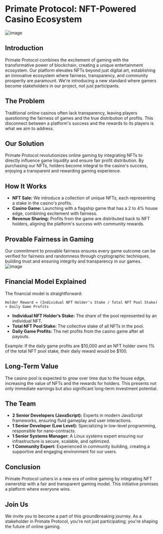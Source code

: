 # Primate Protocol: NFT-Powered Casino Ecosystem
![image](https://github.com/primateProtocolAlph/litePaper/assets/164061361/eec9d8e2-3141-4897-8ec3-418cacc01c00)

## Introduction

Primate Protocol combines the excitement of gaming with the transformative power of blockchain, creating a unique entertainment ecosystem. Our platform elevates NFTs beyond just digital art, establishing an innovative ecosystem where fairness, transparency, and community prosperity are paramount. We're introducing a new standard where gamers become stakeholders in our project, not just participants.

## The Problem

Traditional online casinos often lack transparency, leaving players questioning the fairness of games and the true distribution of profits. This disconnect between a platform's success and the rewards to its players is what we aim to address.

## Our Solution

Primate Protocol revolutionizes online gaming by integrating NFTs to directly influence game liquidity and ensure fair profit distribution. By purchasing our NFTs, holders become integral to the casino's success, enjoying a transparent and rewarding gaming experience.

## How It Works

- **NFT Sale:** We introduce a collection of unique NFTs, each representing a stake in the casino's profits.
- **Casino Game:** Launching with a flagship game that has a 2 to 4% house edge, combining excitement with fairness.
- **Revenue Sharing:** Profits from the game are distributed back to NFT holders, aligning the platform's success with community rewards.

## Provable Fairness in Gaming

Our commitment to provable fairness ensures every game outcome can be verified for fairness and randomness through cryptographic techniques, building trust and ensuring integrity and transparency in our games.
![image](https://github.com/primateProtocolAlph/litePaper/assets/164061361/2fe94601-e75f-4a1c-ac91-ff726c94affe)

## Financial Model Explained

The financial model is straightforward:

`Holder Reward = (Individual NFT Holder's Stake / Total NFT Pool Stake) × Daily Game Profits`

- **Individual NFT Holder’s Stake:** The share of the pool represented by an individual NFT.
- **Total NFT Pool Stake:** The collective stake of all NFTs in the pool.
- **Daily Game Profits:** The net profits from the casino game after all payouts.

Example: If the daily game profits are $10,000 and an NFT holder owns 1% of the total NFT pool stake, their daily reward would be $100.

## Long-Term Value

The casino pool is expected to grow over time due to the house edge, increasing the value of NFTs and the rewards for holders. This presents not only immediate earnings but also significant long-term investment potential.

## The Team

- **2 Senior Developers (JavaScript):** Experts in modern JavaScript frameworks, ensuring fluid gameplay and user interactions.
- **1 Senior Developer (Low Level):** Specializing in low-level programming, responsible for nano-contracts.
- **1 Senior Systems Manager:** A Linux systems expert ensuring our infrastructure is secure, scalable, and optimized.
- **1 Community Expert:** Experienced in community building, creating a supportive and engaging environment for our users.

## Conclusion

Primate Protocol ushers in a new era of online gaming by integrating NFT ownership with a fair and transparent gaming model. This initiative promises a platform where everyone wins.

## Join Us

We invite you to become a part of this groundbreaking journey. As a stakeholder in Primate Protocol, you're not just participating; you're shaping the future of online gaming.
